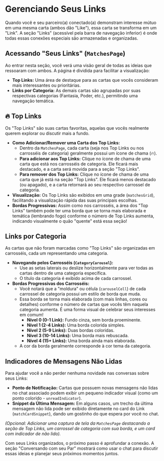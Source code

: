 # Gerenciando Seus Links

Quando você e seu parceiro(a) conectado(a) demonstram interesse mútuo em uma mesma carta (ambos dão "Like"), essa carta se transforma em um "Link". A seção "Links" (acessível pela barra de navegação inferior) é onde todas essas conexões especiais são armazenadas e organizadas.

## Acessando "Seus Links" (`MatchesPage`)

Ao entrar nesta seção, você verá uma visão geral de todas as ideias que ressoaram com ambos. A página é dividida para facilitar a visualização:

*   **Top Links:** Uma área de destaque para as cartas que vocês consideram mais interessantes ou prioritárias.
*   **Links por Categoria:** As demais cartas são agrupadas por suas respectivas categorias (Fantasia, Poder, etc.), permitindo uma navegação temática.

## 🔥 Top Links

Os "Top Links" são suas cartas favoritas, aquelas que vocês realmente querem explorar ou discutir mais a fundo.

*   **Como Adicionar/Remover uma Carta dos Top Links:**
    *   Dentro da `MatchesPage`, cada carta (seja nos Top Links ou nos carrosséis de categoria) geralmente possui um ícone de chama (🔥).
    *   **Para adicionar aos Top Links:** Clique no ícone de chama de uma carta que está nos carrosséis de categoria. Ele ficará mais destacado, e a carta será movida para a seção "Top Links".
    *   **Para remover dos Top Links:** Clique no ícone de chama de uma carta que já está na seção "Top Links". Ele ficará menos destacado (ou apagado), e a carta retornará ao seu respectivo carrossel de categoria.
*   **Visualização:** Os Top Links são exibidos em uma grade (`matchesGrid`), facilitando a visualização rápida das suas principais escolhas.
*   **Bordas Progressivas:** Assim como nos carrosséis, a área dos "Top Links" também pode ter uma borda que se torna mais elaborada e temática (lembrando fogo) conforme o número de Top Links aumenta, indicando visualmente o quão "quente" está essa seção!

## Links por Categoria

As cartas que não foram marcadas como "Top Links" são organizadas em carrosséis, cada um representando uma categoria.

*   **Navegando pelos Carrosséis (`CategoryCarousel`):**
    *   Use as setas laterais ou deslize horizontalmente para ver todas as cartas dentro de uma categoria específica.
    *   O título da categoria é exibido acima de cada carrossel.
*   **Bordas Progressivas dos Carrosséis:**
    *   Você notará que a "moldura" ou célula (`carouselCell`) de cada carrossel de categoria possui um estilo de borda que muda.
    *   Essa borda se torna mais elaborada (com mais linhas, cores ou detalhes) conforme o número de cartas que vocês têm naquela categoria aumenta. É uma forma visual de celebrar seus interesses em comum!
        *   **Nível 0 (0-1 Link):** Fundo cinza, sem borda proeminente.
        *   **Nível 1 (2-4 Links):** Uma borda colorida simples.
        *   **Nível 2 (5-9 Links):** Duas bordas coloridas.
        *   **Nível 3 (10-14 Links):** Uma borda mais rebuscada.
        *   **Nível 4 (15+ Links):** Uma borda ainda mais elaborada.
    *   A cor da borda geralmente corresponde à cor tema da categoria.

## Indicadores de Mensagens Não Lidas

Para ajudar você a não perder nenhuma novidade nas conversas sobre seus Links:

*   **Ponto de Notificação:** Cartas que possuem novas mensagens não lidas no chat associado podem exibir um pequeno indicador visual (como um ponto colorido - `unreadIndicator`).
*   **Snippet da Última Mensagem:** Em alguns casos, um trecho da última mensagem não lida pode ser exibido diretamente no card do Link (`matchCardSnippet`), dando um gostinho do que espera por você no chat.

*(Opcional: Adicionar uma captura de tela da `MatchesPage` destacando a seção de Top Links, um carrossel de categoria com sua borda, e um card com indicador de não lido).*

Com seus Links organizados, o próximo passo é aprofundar a conexão. A seção "Conversando com seu Par" mostrará como usar o chat para discutir essas ideias e planejar seus próximos momentos juntos.
